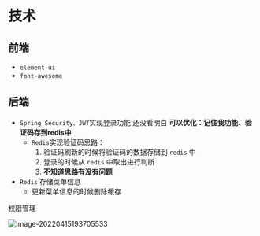 # 技术

## 前端
- `element-ui`
- `font-awesome`

## 后端
- `Spring Security、JWT`实现登录功能 还没看明白 **可以优化：记住我功能、验证码存到redis中**
  - `Redis`实现验证码思路：
    1. 验证码刷新的时候将验证码的数据存储到 `redis` 中
    2. 登录的时候从 `redis` 中取出进行判断
    3. **不知道思路有没有问题**
- `Redis` 存储菜单信息
  - 更新菜单信息的时候删除缓存



权限管理

![image-20220415193705533](https://gitee.com/yun-xiaojie/blog-image/raw/master/img/image-20220415193705533.png)